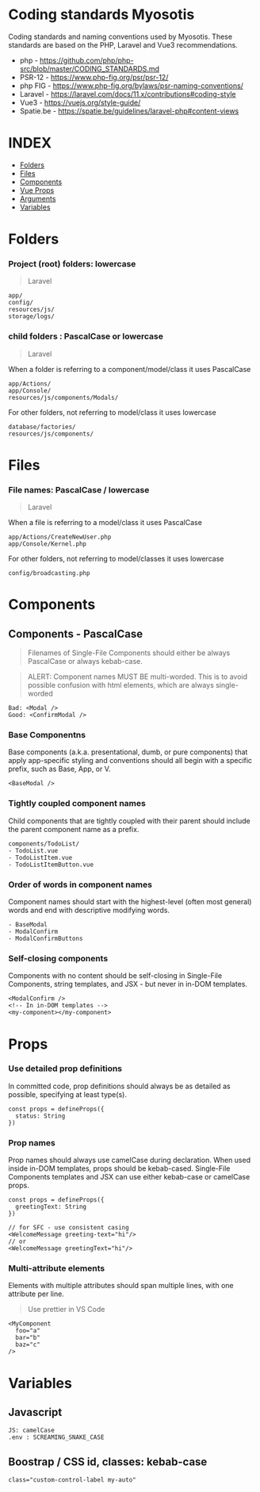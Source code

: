 # Coding standards Myosotis

Coding standards and naming conventions used by Myosotis.
These standards are based on the PHP, Laravel and Vue3 recommendations.

* php - https://github.com/php/php-src/blob/master/CODING_STANDARDS.md
* PSR-12 - https://www.php-fig.org/psr/psr-12/
* php FIG - https://www.php-fig.org/bylaws/psr-naming-conventions/
* Laravel - https://laravel.com/docs/11.x/contributions#coding-style
* Vue3 - https://vuejs.org/style-guide/
* Spatie.be - https://spatie.be/guidelines/laravel-php#content-views

# INDEX
* [Folders](#folders)
* [Files](#files)
* [Components](#components)
* [Vue Props](#props)
* [Arguments](#arguments)
* [Variables](#variables)

# Folders

### Project (root) folders: lowercase

> Laravel
```
app/
config/
resources/js/
storage/logs/
```

### child folders : PascalCase or lowercase
> Laravel

When a folder is referring to a component/model/class it uses PascalCase
```
app/Actions/
app/Console/
resources/js/components/Modals/
```

For other folders, not referring to model/class it uses lowercase
```
database/factories/
resources/js/components/
```
# Files

### File names: PascalCase / lowercase
> Laravel

When a file is referring to a model/class it uses PascalCase
```
app/Actions/CreateNewUser.php
app/Console/Kernel.php
```
For other folders, not referring to model/classes it uses lowercase
```
config/broadcasting.php
```

# Components

## Components - PascalCase

> Filenames of Single-File Components should either be always PascalCase or always kebab-case.

> ALERT: Component names MUST BE multi-worded. This is to avoid possible confusion with html elements, which are always single-worded

```
Bad: <Modal />
Good: <ConfirmModal />
```

### Base Componentns

Base components (a.k.a. presentational, dumb, or pure components) that apply app-specific styling and conventions should all begin with a specific prefix, such as Base, App, or V.

```
<BaseModal />
```

### Tightly coupled component names​
Child components that are tightly coupled with their parent should include the parent component name as a prefix.

```
components/TodoList/
- TodoList.vue
- TodoListItem.vue
- TodoListItemButton.vue
```

### Order of words in component names​
Component names should start with the highest-level (often most general) words and end with descriptive modifying words.

```
- BaseModal
- ModalConfirm
- ModalConfirmButtons
```

### Self-closing components​
Components with no content should be self-closing in Single-File Components, string templates, and JSX - but never in in-DOM templates.

```
<ModalConfirm />
<!-- In in-DOM templates -->
<my-component></my-component>
```

# Props 

### Use detailed prop definitions​
In committed code, prop definitions should always be as detailed as possible, specifying at least type(s).
```
const props = defineProps({
  status: String
})
```

### Prop names
Prop names should always use camelCase during declaration. When used inside in-DOM templates, props should be kebab-cased. Single-File Components templates and JSX can use either kebab-case or camelCase props.

```
const props = defineProps({
  greetingText: String
})

// for SFC - use consistent casing
<WelcomeMessage greeting-text="hi"/>
// or
<WelcomeMessage greetingText="hi"/>
```

### Multi-attribute elements​
Elements with multiple attributes should span multiple lines, with one attribute per line.
> Use prettier in VS Code
```
<MyComponent
  foo="a"
  bar="b"
  baz="c"
/>
```

# Variables

## Javascript
```
JS: camelCase
.env : SCREAMING_SNAKE_CASE
```

## Boostrap / CSS id, classes: kebab-case

```
class="custom-control-label my-auto"
```

